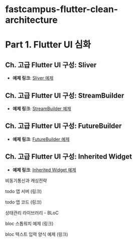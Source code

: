 # fastcampus-flutter-clean-architecture

# Part 1. Flutter UI 심화

## Ch. 고급 Flutter UI 구성: Sliver

- **예제 링크**: [Sliver 예제](https://github.com/yangster-chief/fastcampus_sliver_example)

## Ch. 고급 Flutter UI 구성: StreamBuilder

- **예제 링크**: [StreamBuilder 예제](https://github.com/yangster-chief/fastcampus_stream_builder_exam)

## Ch. 고급 Flutter UI 구성: FutureBuilder

- **예제 링크**: [FutureBuilder 예제](https://github.com/yangster-chief/fastcampus_future_builder_exam)

## Ch. 고급 Flutter UI 구성: Inherited Widget

- **예제 링크**: [Inherited Widget 예제](https://github.com/yangster-chief/fastcampus_inherited_widget_exam)


비동기통신과 캐싱전략

todo 앱 서버 (링크)

todo 앱 코드 (링크)

상태관리 라이브러리 - BLoC

bloc 스톱워치 예제 (링크)

bloc 텍스트 입력 양식 예제 (링크)
